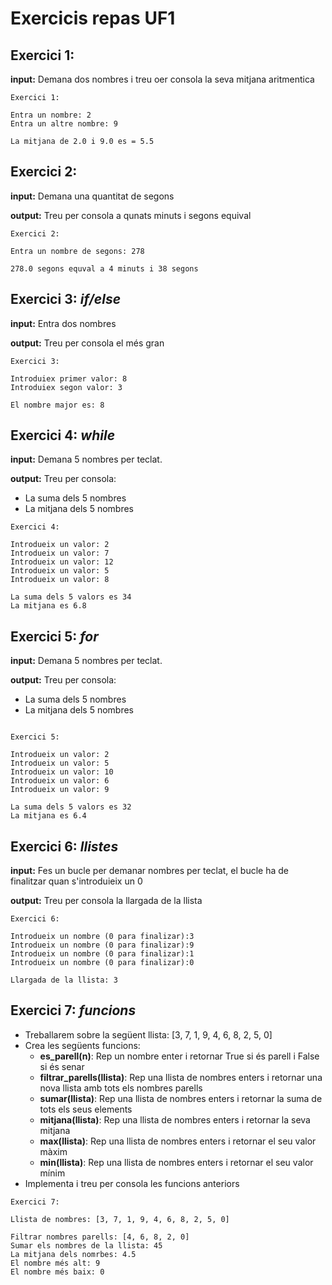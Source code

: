 # Exercicis repas UF1
## Exercici 1:
__input:__ Demana dos nombres i treu oer consola la seva mitjana aritmentica

```
Exercici 1:

Entra un nombre: 2
Entra un altre nombre: 9

La mitjana de 2.0 i 9.0 es = 5.5
```
## Exercici 2:
__input:__ Demana una quantitat de segons

__output:__ Treu per consola a qunats minuts i segons equival
```
Exercici 2:

Entra un nombre de segons: 278

278.0 segons equval a 4 minuts i 38 segons
```

## Exercici 3: _if/else_
__input:__ Entra dos nombres

__output:__ Treu per consola el més gran
```
Exercici 3:

Introduiex primer valor: 8
Introduiex segon valor: 3

El nombre major es: 8
```

## Exercici 4: _while_
__input:__ Demana 5 nombres per teclat. 

__output:__ Treu per consola:
- La suma dels 5 nombres
- La mitjana dels 5 nombres
```
Exercici 4:

Introdueix un valor: 2
Introdueix un valor: 7
Introdueix un valor: 12
Introdueix un valor: 5
Introdueix un valor: 8

La suma dels 5 valors es 34
La mitjana es 6.8
```


## Exercici 5: _for_
__input:__ Demana 5 nombres per teclat. 

__output:__ Treu per consola:
- La suma dels 5 nombres
- La mitjana dels 5 nombres
```

Exercici 5:

Introdueix un valor: 2
Introdueix un valor: 5
Introdueix un valor: 10
Introdueix un valor: 6
Introdueix un valor: 9

La suma dels 5 valors es 32
La mitjana es 6.4
```


## Exercici 6: _llistes_
__input:__ Fes un bucle per demanar nombres per teclat, el bucle ha de finalitzar quan s'introduieix un 0

__output:__ Treu per consola la llargada de la llista
```
Exercici 6:

Introdueix un nombre (0 para finalizar):3
Introdueix un nombre (0 para finalizar):9
Introdueix un nombre (0 para finalizar):1
Introdueix un nombre (0 para finalizar):0

Llargada de la llista: 3
```



## Exercici 7: _funcions_
- Treballarem sobre la següent llista: [3, 7, 1, 9, 4, 6, 8, 2, 5, 0]
- Crea les següents funcions:
  - __es_parell(n)__: Rep un nombre enter i retornar True si és parell i False si és senar
  - __filtrar_parells(llista)__: Rep una llista de nombres enters i retornar una nova llista amb tots els nombres parells
  - __sumar(llista)__: Rep una llista de nombres enters i retornar la suma de tots els seus elements
  - __mitjana(llista)__: Rep una llista de nombres enters i retornar la seva mitjana
  - __max(llista)__: Rep una llista de nombres enters i retornar el seu valor màxim
  - __min(llista)__: Rep una llista de nombres enters i retornar el seu valor mínim
- Implementa i treu per consola les funcions anteriors
```
Exercici 7:

Llista de nombres: [3, 7, 1, 9, 4, 6, 8, 2, 5, 0]

Filtrar nombres parells: [4, 6, 8, 2, 0]
Sumar els nombres de la llista: 45
La mitjana dels nomrbes: 4.5
El nombre més alt: 9
El nombre més baix: 0
```
